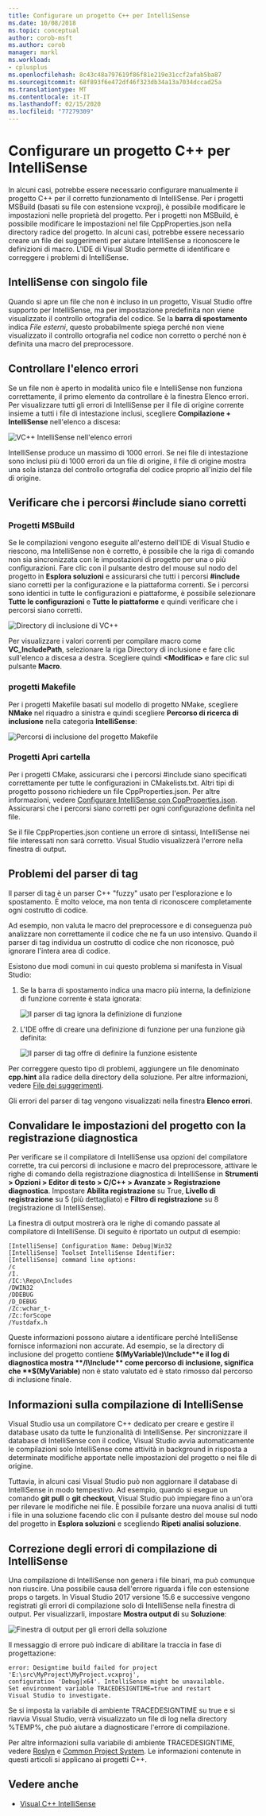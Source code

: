 ```yaml
---
title: Configurare un progetto C++ per IntelliSense
ms.date: 10/08/2018
ms.topic: conceptual
author: corob-msft
ms.author: corob
manager: markl
ms.workload:
- cplusplus
ms.openlocfilehash: 8c43c48a797619f86f81e219e31ccf2afab5ba87
ms.sourcegitcommit: 68f893f6e472df46f323db34a13a7034dccad25a
ms.translationtype: MT
ms.contentlocale: it-IT
ms.lasthandoff: 02/15/2020
ms.locfileid: "77279309"
---
```

# <a name="configure-a-c-project-for-intellisense"></a>Configurare un progetto C++ per IntelliSense

In alcuni casi, potrebbe essere necessario configurare manualmente il progetto C++ per il corretto funzionamento di IntelliSense. Per i progetti MSBuild (basati su file con estensione vcxproj), è possibile modificare le impostazioni nelle proprietà del progetto. Per i progetti non MSBuild, è possibile modificare le impostazioni nel file CppProperties.json nella directory radice del progetto. In alcuni casi, potrebbe essere necessario creare un file dei suggerimenti per aiutare IntelliSense a riconoscere le definizioni di macro. L'IDE di Visual Studio permette di identificare e correggere i problemi di IntelliSense.

## <a name="single-file-intellisense"></a>IntelliSense con singolo file

Quando si apre un file che non è incluso in un progetto, Visual Studio offre supporto per IntelliSense, ma per impostazione predefinita non viene visualizzato il controllo ortografia del codice. Se la **barra di spostamento** indica *File esterni*, questo probabilmente spiega perché non viene visualizzato il controllo ortografia nel codice non corretto o perché non è definita una macro del preprocessore.

## <a name="check-the-error-list"></a>Controllare l'elenco errori

Se un file non è aperto in modalità unico file e IntelliSense non funziona correttamente, il primo elemento da controllare è la finestra Elenco errori. Per visualizzare tutti gli errori di IntelliSense per il file di origine corrente insieme a tutti i file di intestazione inclusi, scegliere **Compilazione + IntelliSense** nell'elenco a discesa:

![VC++ IntelliSense nell'elenco errori](media/vcpp-intellisense-error-list.png)

IntelliSense produce un massimo di 1000 errori. Se nei file di intestazione sono inclusi più di 1000 errori da un file di origine, il file di origine mostra una sola istanza del controllo ortografia del codice proprio all'inizio del file di origine.

## <a name="ensure-include-paths-are-correct"></a>Verificare che i percorsi #include siano corretti

### <a name="msbuild-projects"></a>Progetti MSBuild

Se le compilazioni vengono eseguite all'esterno dell'IDE di Visual Studio e riescono, ma IntelliSense non è corretto, è possibile che la riga di comando non sia sincronizzata con le impostazioni di progetto per una o più configurazioni. Fare clic con il pulsante destro del mouse sul nodo del progetto in **Esplora soluzioni** e assicurarsi che tutti i percorsi **#include** siano corretti per la configurazione e la piattaforma correnti. Se i percorsi sono identici in tutte le configurazioni e piattaforme, è possibile selezionare **Tutte le configurazioni** e **Tutte le piattaforme** e quindi verificare che i percorsi siano corretti.

![Directory di inclusione di VC++](media/vcpp-intellisense-include-paths.png)

Per visualizzare i valori correnti per compilare macro come **VC_IncludePath**, selezionare la riga Directory di inclusione e fare clic sull'elenco a discesa a destra. Scegliere quindi **\<Modifica>** e fare clic sul pulsante **Macro**.

### <a name="makefile-projects"></a>progetti Makefile

Per i progetti Makefile basati sul modello di progetto NMake, scegliere **NMake** nel riquadro a sinistra e quindi scegliere **Percorso di ricerca di inclusione** nella categoria **IntelliSense**:

![Percorsi di inclusione del progetto Makefile](media/vcpp-intellisense-makefile-include-paths.png)

### <a name="open-folder-projects"></a>Progetti Apri cartella

Per i progetti CMake, assicurarsi che i percorsi #include siano specificati correttamente per tutte le configurazioni in CMakelists.txt. Altri tipi di progetto possono richiedere un file CppProperties.json. Per altre informazioni, vedere [Configurare IntelliSense con CppProperties.json](/cpp/build/open-folder-projects-cpp#configure-code-navigation-with-cpppropertiesjson). Assicurarsi che i percorsi siano corretti per ogni configurazione definita nel file.

Se il file CppProperties.json contiene un errore di sintassi, IntelliSense nei file interessati non sarà corretto. Visual Studio visualizzerà l'errore nella finestra di output.

## <a name="tag-parser-issues"></a>Problemi del parser di tag

Il parser di tag è un parser C++ "fuzzy" usato per l'esplorazione e lo spostamento. È molto veloce, ma non tenta di riconoscere completamente ogni costrutto di codice.

Ad esempio, non valuta le macro del preprocessore e di conseguenza può analizzare non correttamente il codice che ne fa un uso intensivo. Quando il parser di tag individua un costrutto di codice che non riconosce, può ignorare l'intera area di codice.

Esistono due modi comuni in cui questo problema si manifesta in Visual Studio:

1. Se la barra di spostamento indica una macro più interna, la definizione di funzione corrente è stata ignorata:

   ![Il parser di tag ignora la definizione di funzione](media/vcpp-intellisense-tag-parser-macro.png)

1. L'IDE offre di creare una definizione di funzione per una funzione già definita:

   ![Il parser di tag offre di definire la funzione esistente](media/vcpp-intellisense-tag-parser-function.png)

Per correggere questo tipo di problemi, aggiungere un file denominato **cpp.hint** alla radice della directory della soluzione. Per altre informazioni, vedere [File dei suggerimenti](/cpp/build/reference/hint-files).

Gli errori del parser di tag vengono visualizzati nella finestra **Elenco errori**.

## <a name="validate-project-settings-with-diagnostic-logging"></a>Convalidare le impostazioni del progetto con la registrazione diagnostica

Per verificare se il compilatore di IntelliSense usa opzioni del compilatore corrette, tra cui percorsi di inclusione e macro del preprocessore, attivare le righe di comando della registrazione diagnostica di IntelliSense in **Strumenti > Opzioni > Editor di testo > C/C++ > Avanzate > Registrazione diagnostica**. Impostare **Abilita registrazione** su True, **Livello di registrazione** su 5 (più dettagliato) e **Filtro di registrazione** su 8 (registrazione di IntelliSense).

La finestra di output mostrerà ora le righe di comando passate al compilatore di IntelliSense. Di seguito è riportato un output di esempio:

```output
[IntelliSense] Configuration Name: Debug|Win32
[IntelliSense] Toolset IntelliSense Identifier:
[IntelliSense] command line options:
/c
/I.
/IC:\Repo\Includes
/DWIN32
/DDEBUG
/D_DEBUG
/Zc:wchar_t-
/Zc:forScope
/Yustdafx.h
```

Queste informazioni possono aiutare a identificare perché IntelliSense fornisce informazioni non accurate. Ad esempio, se la directory di inclusione del progetto contiene **$(MyVariable)\Include**e il log di diagnostica mostra **/I\Include** come percorso di inclusione, significa che **$(MyVariable)** non è stato valutato ed è stato rimosso dal percorso di inclusione finale.

## <a name="about-the-intellisense-build"></a>Informazioni sulla compilazione di IntelliSense

Visual Studio usa un compilatore C++ dedicato per creare e gestire il database usato da tutte le funzionalità di IntelliSense. Per sincronizzare il database di IntelliSense con il codice, Visual Studio avvia automaticamente le compilazioni solo IntelliSense come attività in background in risposta a determinate modifiche apportate nelle impostazioni del progetto o nei file di origine.

Tuttavia, in alcuni casi Visual Studio può non aggiornare il database di IntelliSense in modo tempestivo. Ad esempio, quando si esegue un comando **git pull** o **git checkout**, Visual Studio può impiegare fino a un'ora per rilevare le modifiche nei file. È possibile forzare una nuova analisi di tutti i file in una soluzione facendo clic con il pulsante destro del mouse sul nodo del progetto in **Esplora soluzioni** e scegliendo **Ripeti analisi soluzione**.

## <a name="troubleshooting-intellisense-build-failures"></a>Correzione degli errori di compilazione di IntelliSense

Una compilazione di IntelliSense non genera i file binari, ma può comunque non riuscire. Una possibile causa dell'errore riguarda i file con estensione props o targets. In Visual Studio 2017 versione 15.6 e successive vengono registrati gli errori di compilazione solo di IntelliSense nella finestra di output. Per visualizzarli, impostare **Mostra output di** su **Soluzione**:

![Finestra di output per gli errori della soluzione](media/vcpp-intellisense-output-window.png)

Il messaggio di errore può indicare di abilitare la traccia in fase di progettazione:

```output
error: Designtime build failed for project 'E:\src\MyProject\MyProject.vcxproj',
configuration 'Debug|x64'. IntelliSense might be unavailable.
Set environment variable TRACEDESIGNTIME=true and restart
Visual Studio to investigate.
```

Se si imposta la variabile di ambiente TRACEDESIGNTIME su true e si riavvia Visual Studio, verrà visualizzato un file di log nella directory %TEMP%, che può aiutare a diagnosticare l'errore di compilazione.

Per altre informazioni sulla variabile di ambiente TRACEDESIGNTIME, vedere [Roslyn](https://github.com/dotnet/roslyn/wiki/Diagnosing-Project-System-Build-Errors) e [Common Project System](https://github.com/dotnet/project-system/blob/master/docs/design-time-builds.md). Le informazioni contenute in questi articoli si applicano ai progetti C++.

## <a name="see-also"></a>Vedere anche

- [Visual C++ IntelliSense](visual-cpp-intellisense.md)
